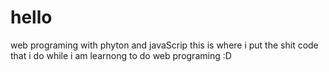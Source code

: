 # hello
web programing with phyton and javaScrip
this is where i put the shit code that i do while i am learnong to do web programing :D
